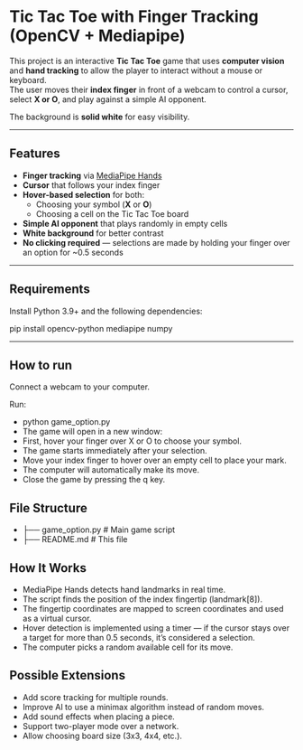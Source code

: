 # Tic Tac Toe with Finger Tracking (OpenCV + Mediapipe)

This project is an interactive **Tic Tac Toe** game that uses **computer vision** and **hand tracking** to allow the player to interact without a mouse or keyboard.  
The user moves their **index finger** in front of a webcam to control a cursor, select **X or O**, and play against a simple AI opponent.  

The background is **solid white** for easy visibility.

---

## Features

- **Finger tracking** via [MediaPipe Hands](https://google.github.io/mediapipe/solutions/hands.html)
- **Cursor** that follows your index finger
- **Hover-based selection** for both:
  - Choosing your symbol (**X** or **O**)
  - Choosing a cell on the Tic Tac Toe board
- **Simple AI opponent** that plays randomly in empty cells
- **White background** for better contrast
- **No clicking required** — selections are made by holding your finger over an option for ~0.5 seconds

---

## Requirements

Install Python 3.9+ and the following dependencies:

pip install opencv-python mediapipe numpy

---

## How to run

Connect a webcam to your computer.

Run:
- python game_option.py
- The game will open in a new window:
- First, hover your finger over X or O to choose your symbol.
- The game starts immediately after your selection.
- Move your index finger to hover over an empty cell to place your mark.
- The computer will automatically make its move.
- Close the game by pressing the q key.

## File Structure

- ├── game_option.py   # Main game script
- ├── README.md        # This file

## How It Works
- MediaPipe Hands detects hand landmarks in real time.
- The script finds the position of the index fingertip (landmark[8]).
- The fingertip coordinates are mapped to screen coordinates and used as a virtual cursor.
- Hover detection is implemented using a timer — if the cursor stays over a target for more than 0.5 seconds, it’s considered a selection.
- The computer picks a random available cell for its move.

## Possible Extensions
- Add score tracking for multiple rounds.
- Improve AI to use a minimax algorithm instead of random moves.
- Add sound effects when placing a piece.
- Support two-player mode over a network.
- Allow choosing board size (3x3, 4x4, etc.).
